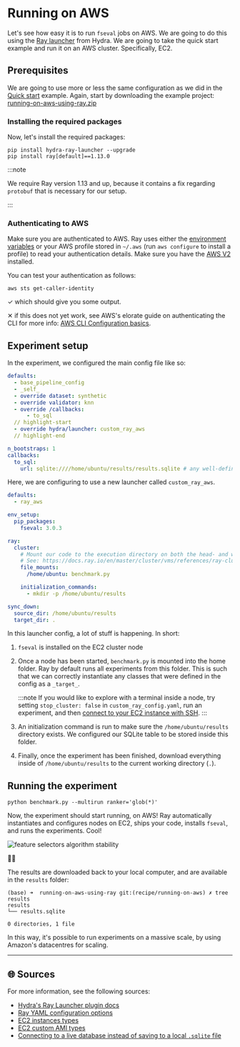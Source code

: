 # Running on AWS


Let's see how easy it is to run `fseval` jobs on AWS. We are going to do this using the [Ray launcher](https://hydra.cc/docs/1.2/plugins/ray_launcher/) from Hydra. We are going to take the quick start example and run it on an AWS cluster. Specifically, EC2.

## Prerequisites

We are going to use more or less the same configuration as we did in the [Quick start](../../quick-start) example. Again, start by downloading the example project: [running-on-aws-using-ray.zip](pathname:///fseval/zipped-examples/running-on-aws-using-ray.zip)

### Installing the required packages

Now, let's install the required packages:

```
pip install hydra-ray-launcher --upgrade
pip install ray[default]==1.13.0
```

:::note 

We require Ray version 1.13 and up, because it contains a fix regarding `protobuf` that is necessary for our setup.

:::

### Authenticating to AWS
Make sure you are authenticated to AWS. Ray uses either the [environment variables](https://docs.aws.amazon.com/cli/latest/userguide/cli-configure-envvar) or your AWS profile stored in `~/.aws` (run `aws configure` to install a profile) to read your authentication details. Make sure you have the [AWS V2](https://docs.aws.amazon.com/cli/latest/userguide/getting-started-install.html) installed.

You can test your authentication as follows:

```shell
aws sts get-caller-identity
```

✓ which should give you some output.

✕ if this does not yet work, see AWS's elorate guide on authenticating the CLI for more info: [AWS CLI Configuration basics](https://docs.aws.amazon.com/cli/latest/userguide/cli-configure-quickstart.html). 

## Experiment setup
In the experiment, we configured the main config file like so:


```yaml title="conf/my_config.yaml"
defaults:
  - base_pipeline_config
  - _self_
  - override dataset: synthetic
  - override validator: knn
  - override /callbacks:
      - to_sql
  // highlight-start
  - override hydra/launcher: custom_ray_aws
  // highlight-end

n_bootstraps: 1
callbacks:
  to_sql:
    url: sqlite:////home/ubuntu/results/results.sqlite # any well-defined database URL

```

Here, we are configuring to use a new launcher called `custom_ray_aws`.

```yaml title="conf/hydra/launcher/custom_ray_aws.yaml"
defaults:
  - ray_aws

env_setup:
  pip_packages:
    fseval: 3.0.3

ray:
  cluster:
    # Mount our code to the execution directory on both the head- and worker nodes.
    # See: https://docs.ray.io/en/master/cluster/vms/references/ray-cluster-configuration.html#cluster-configuration-file-mounts
    file_mounts:
      /home/ubuntu: benchmark.py

    initialization_commands:
      - mkdir -p /home/ubuntu/results

sync_down:
  source_dir: /home/ubuntu/results
  target_dir: .
```

In this launcher config, a lot of stuff is happening. In short:

1. `fseval` is installed on the EC2 cluster node
2. Once a node has been started, `benchmark.py` is mounted into the home folder. Ray by default runs all experiments from this folder. This is such that we can correctly instantiate any classes that were defined in the config as a `_target_`.

   :::note
    If you would like to explore with a terminal inside a node, try setting `stop_cluster: false` in `custom_ray_config.yaml`, run an experiment, and then [connect to your EC2 instance with SSH](https://docs.aws.amazon.com/AWSEC2/latest/UserGuide/AccessingInstancesLinux.html).
   :::

3. An initialization command is run to make sure the `/home/ubuntu/results` directory exists. We configured our SQLite table to be stored inside this folder.
4. Finally, once the experiment has been finished, download everything inside of `/home/ubuntu/results` to the current working directory (`.`).

## Running the experiment


```
python benchmark.py --multirun ranker='glob(*)'
```


Now, the experiment should start running, on AWS! Ray automatically instantiates and configures nodes on EC2, ships your code, installs `fseval`, and runs the experiments. Cool!

![feature selectors algorithm stability](/img/recipes/aws/running-on-aws.gif)

🙌🏻

The results are downloaded back to your local computer, and are available in the `results` folder:

```
(base) ➜  running-on-aws-using-ray git:(recipe/running-on-aws) ✗ tree results
results
└── results.sqlite

0 directories, 1 file
```

In this way, it's possible to run experiments on a massive scale, by using Amazon's datacentres for scaling.


---

## 🌐 Sources
For more information, see the following sources:

- [Hydra's Ray Launcher plugin docs](https://hydra.cc/docs/1.2/plugins/ray_launcher/)
- [Ray YAML configuration options](https://docs.ray.io/en/master/cluster/vms/references/ray-cluster-configuration.html)
- [EC2 instances types](https://aws.amazon.com/ec2/instance-types/)
- [EC2 custom AMI types](https://docs.aws.amazon.com/AWSEC2/latest/UserGuide/AMIs.html)
- [Connecting to a live database instead of saving to a local `.sqlite` file](https://dev.to/chrisgreening/connecting-to-a-relational-database-using-sqlalchemy-and-python-1619)